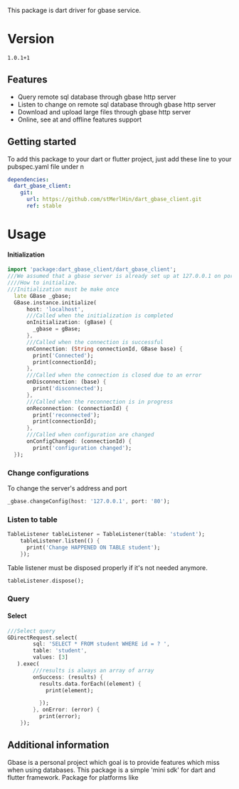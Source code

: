 <!-- 
This README describes the package. If you publish this package to pub.dev,
this README's contents appear on the landing page for your package.

For information about how to write a good package README, see the guide for
[writing package pages](https://dart.dev/guides/libraries/writing-package-pages). 

For general information about developing packages, see the Dart guide for
[creating packages](https://dart.dev/guides/libraries/create-library-packages)
and the Flutter guide for
[developing packages and plugins](https://flutter.dev/developing-packages). 
-->


This package is dart driver for gbase service.

# Version
 ``1.0.1+1
 ``

## Features

* Query remote sql database through gbase http server
* Listen to change on remote sql database through gbase http server
* Download and upload large files through gbase http server
* Online, see at and offline features support

## Getting started

To add this package to your dart or flutter project, just add these line to your 
pubspec.yaml file under 
n
```yaml
dependencies:
  dart_gbase_client:
    git:
      url: https://github.com/stMerlHin/dart_gbase_client.git
      ref: stable
```



# Usage

#### Initialization
```dart
import 'package:dart_gbase_client/dart_gbase_client';
///We assumed that a gbase server is already set up at 127.0.0.1 on port 8080
////How to initialize.
///Initialization must be make once
  late GBase _gbase;
  GBase.instance.initialize(
      host: 'localhost',
      ///Called when the initialization is completed
      onInitialization: (gBase) {
        _gbase = gBase;
      },
      ///Called when the connection is successful
      onConnection: (String connectionId, GBase base) {
        print('Connected');
        print(connectionId);
      },
      ///Called when the connection is closed due to an error
      onDisconnection: (base) {
        print('disconnected');
      },
      ///Called when the reconnection is in progress
      onReconnection: (connectionId) {
        print('reconnected');
        print(connectionId);
      },
      ///Called when configuration are changed
      onConfigChanged: (connectionId) {
        print('configuration changed');
  });
```
### Change configurations
To change the server's address and port
```dart
_gbase.changeConfig(host: '127.0.0.1', port: '80');
```

### Listen to table
```dart
TableListener tableListener = TableListener(table: 'student');
    tableListener.listen(() {
      print('Change HAPPENED ON TABLE student');
    });
```

Table listener must be disposed properly if it's not needed anymore.
```dart
tableListener.dispose();
```

### Query
#### Select
```dart
///Select query
GDirectRequest.select(
        sql: 'SELECT * FROM student WHERE id = ? ',
        table: 'student',
        values: [3]
   ).exec(
        ///results is always an array of array
        onSuccess: (results) {
          results.data.forEach((element) {
            print(element);

          });
        }, onError: (error) {
          print(error);
    });
```

## Additional information

Gbase is a personal project which goal is to provide features which miss when using databases.
This package is a simple 'mini sdk' for dart and flutter framework. 
Package for platforms like 

[comment]: <> (java, javascript and php are available under )

[comment]: <> (http://www.github.com/stmerlhin/<language>_gbase_client)
